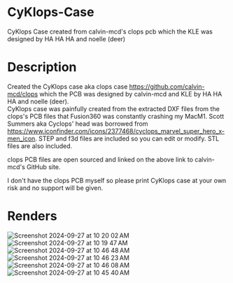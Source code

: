 # CyKlops-Case
CyKlops Case created from calvin-mcd's clops pcb which the KLE was designed by HA HA HA and noelle (deer)

# Description
Created the CyKlops case aka clops case https://github.com/calvin-mcd/clops which the PCB was designed by calvin-mcd and KLE by HA HA HA and noelle (deer).  
CyKlops case was painfully created from the extracted DXF files from the clops's PCB files that Fusion360 was constantly crashing my MacM1.
Scott Summers aka Cyclops' head was borrowed from https://www.iconfinder.com/icons/2377468/cyclops_marvel_super_hero_x-men_icon.
STEP and f3d files are included so you can edit or modify.
STL files are also included.

clops PCB files are open sourced and linked on the above link to calvin-mcd's GitHub site.

I don't have the clops PCB myself so please print CyKlops case at your own risk and no support will be given.

# Renders
![Screenshot 2024-09-27 at 10 20 02 AM](https://github.com/user-attachments/assets/1543f98c-322d-4929-9b08-45fad6b74923)
![Screenshot 2024-09-27 at 10 19 47 AM](https://github.com/user-attachments/assets/895228a2-347b-4454-a4b5-5d02c401d25e)
![Screenshot 2024-09-27 at 10 46 48 AM](https://github.com/user-attachments/assets/dfa21e83-b5c7-40ec-82dc-3123f67fd7da)
![Screenshot 2024-09-27 at 10 46 23 AM](https://github.com/user-attachments/assets/dfa089b7-8a5e-46e1-b22e-a1f489782438)
![Screenshot 2024-09-27 at 10 46 08 AM](https://github.com/user-attachments/assets/affc071f-0419-420f-b07a-dd70eaf9d945)
![Screenshot 2024-09-27 at 10 45 40 AM](https://github.com/user-attachments/assets/b19998d0-b87f-42ca-a6da-d06622152796)
